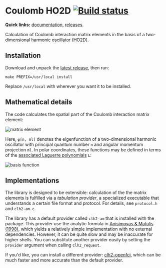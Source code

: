 # Coulomb HO2D [![Build status][ci]][ca]

**Quick links:** [documentation][dc], [releases][rl].

Calculation of Coulomb interaction matrix elements in the basis of a
two-dimensional harmonic oscillator (HO2D).

## Installation

Download and unpack the [latest release][rl], then run:

    make PREFIX=/usr/local install

Replace `/usr/local` with wherever you want it to be installed.

## Mathematical details

The code calculates the spatial part of the Coulomb interaction matrix
element:

![matrix element][me]

Here, `φ[n, ml]` denotes the eigenfunction of a two-dimensional harmonic
oscillator with principal quantum number `n` and angular momentum projection
`ml`.  In polar coordinates, these functions may be defined in terms of the
[associated Laguerre polynomials][lp] `L`:

![basis function][bf]

## Implementations

The library is designed to be extensible: calculation of the the matrix
elements is fulfilled via a *tabulation provider*, a specialized executable
that understands a certain file format and protocol.  For details, see
`protocol.h` and `clh2-am.c`.

The library has a default provider called `clh2-am` that is installed with the
package.  This provider use the analytic formula in
[Anisimovas & Matulis (1998)][am], which yields a relatively simple
implementation with no external dependencies.  However, it can be quite slow
and may be inaccurate for higher shells.  You can substitute another provider
easily by setting the `provider` argument when calling `clh2_request`.

If you'd like, you can install a different provider: [clh2-openfci][co], which
can be much faster and more accurate than the default provider.

[ca]: https://travis-ci.org/xrf/coulomb_ho2d
[ci]: https://travis-ci.org/xrf/coulomb_ho2d.svg?branch=master
[dc]: https://xrf.github.io/coulomb_ho2d
[rl]: https://github.com/xrf/coulomb_ho2d/releases
[eg]: https://github.com/xrf/coulomb_ho2d/blob/master/src/example.c
[me]: https://github.com/xrf/coulomb_ho2d/raw/master/equation-matrix-element.png
[bf]: https://github.com/xrf/coulomb_ho2d/raw/master/equation-basis-function.png

[co]: https://github.com/xrf/clh2-openfci
[am]: http://dx.doi.org/10.1088/0953-8984/10/3/013
[lp]: https://en.wikipedia.org/wiki/Laguerre_polynomials#Generalized_Laguerre_polynomials
